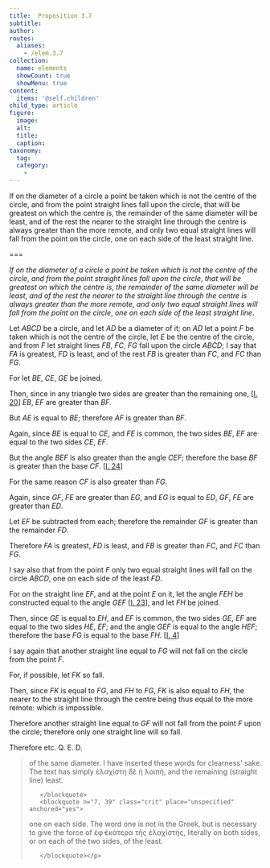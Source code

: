 ```yaml
---
title:  Proposition 3.7
subtitle: 
author:
routes:
  aliases:
    - /elem.3.7
collection:
  name: elements
  showCount: true
  showMenu: true
content:
  items: '@self.children'
child_type: article
figure:
  image:
  alt:
  title:
  caption:
taxonomy:
  tag:
  category:
    - 
---
```


<p><emph>If on the diameter of a circle a point be taken which is not the centre of the circle</emph>, <emph>and from the point straight lines fall upon the circle</emph>, <emph>that will be greatest on which the centre is</emph>, <emph>the remainder of the same diameter will be least</emph>, <emph>and of the rest</emph>
       <lb n="5"/><emph>the nearer to the straight line through the centre is always greater than the more remote</emph>, <emph>and only two equal straight lines will fall from the point on the circle</emph>, <emph>one on each side of the least straight line</emph>. </p>

===

<p><em>If on the diameter of a circle a point be taken which is not the centre of the circle</em>, <em>and from the point straight lines fall upon the circle</em>, <em>that will be greatest on which the centre is</em>, <em>the remainder of the same diameter will be least</em>, <em>and of the rest</em>
       <lb n="5"/><em>the nearer to the straight line through the centre is always greater than the more remote</em>, <em>and only two equal straight lines will fall from the point on the circle</em>, <em>one on each side of the least straight line</em>. </p>

<p>Let <em>ABCD</em> be a circle, and let <em>AD</em> be a diameter of it; <lb n="10"/>on <em>AD</em> let a point <em>F</em> be taken which is not the centre of the circle, let <em>E</em> be the centre of the circle, and from <em>F</em> let straight lines <em>FB</em>, <em>FC</em>, <em>FG</em> fall upon the circle <em>ABCD</em>; I say that <em>FA</em> is greatest, <em>FD</em> is least, and of the rest <em>FB</em> is <lb n="15"/>greater than <em>FC</em>, and <em>FC</em> than <em>FG</em>. </p>

<p>For let <em>BE</em>, <em>CE</em>, <em>GE</em> be joined. 
      </p>

<p>Then, since in any triangle two sides are greater than the remaining one, [<a href="/elem.1.20">I. 20</a>] <lb n="20"/><span class="center"><em>EB</em>, <em>EF</em> are greater than <em>BF</em>.</span>
      </p>

<p>But <em>AE</em> is equal to <em>BE</em>; <span class="center">therefore <em>AF</em> is greater than <em>BF</em>.</span>
      </p>

<p>Again, since <em>BE</em> is equal to <em>CE</em>, and <em>FE</em> is common, <lb n="25"/>the two sides <em>BE</em>, <em>EF</em> are equal to the two sides <em>CE</em>, <em>EF</em>. </p>

<p>But the angle <em>BEF</em> is also greater than the angle <em>CEF</em>; therefore the base <em>BF</em> is greater than the base <em>CF</em>. [<a href="/elem.1.24">I. 24</a>] </p>

<p>For the same reason <span class="center"><em>CF</em> is also greater than <em>FG</em>.</span>
       <lb n="30"/></p>

<p>Again, since <em>GF</em>, <em>FE</em> are greater than <em>EG</em>, and <em>EG</em> is equal to <em>ED</em>, <span class="center"><em>GF</em>, <em>FE</em> are greater than <em>ED</em>.</span>
      </p>

<p>Let <em>EF</em> be subtracted from each; <span class="center">therefore the remainder <em>GF</em> is greater than the remainder <lb n="35"/><em>FD</em>.</span>
      </p>

<p>Therefore <em>FA</em> is greatest, <em>FD</em> is least, and <em>FB</em> is greater than <em>FC</em>, and <em>FC</em> than <em>FG</em>. <pb n="15"/></p>

<p>I say also that from the point <em>F</em> only two equal straight lines will fall on the circle <em>ABCD</em>, one on each side of the <lb n="40"/>least <em>FD</em>. </p>

<p>For on the straight line <em>EF</em>, and at the point <em>E</em> on it, let the angle <em>FEH</em> be constructed equal to the angle <em>GEF</em> [<a href="/elem.1.23">I. 23</a>], and let <em>FH</em> be joined. </p>

<p>Then, since <em>GE</em> is equal to <em>EH</em>, <lb n="45"/>and <em>EF</em> is common, <span class="center">the two sides <em>GE</em>, <em>EF</em> are equal to the two sides <em>HE</em>, <em>EF</em>; and the angle <em>GEF</em> is equal to the angle <em>HEF</em>;</span>
       <span class="center">therefore the base <em>FG</em> is equal to the base <em>FH</em>. [<a href="/elem.1.4">I. 4</a>]</span>
      </p>

<p>I say again that another straight line equal to <em>FG</em> will not <lb n="50"/>fall on the circle from the point <em>F</em>. </p>

<p>For, if possible, let <em>FK</em> so fall. </p>

<p>Then, since <em>FK</em> is equal to <em>FG</em>, and <em>FH</em> to <em>FG</em>, <span class="center"><em>FK</em> is also equal to <em>FH</em>, the nearer to the straight line through the centre being <lb n="55"/>thus equal to the more remote: which is impossible.</span>
      </p>

<p>Therefore another straight line equal to <em>GF</em> will not fall from the point <em>F</em> upon the circle; <span class="center">therefore only one straight line will so fall.</span>
      </p>

<p>Therefore etc. Q. E. D.
<blockquote n="4" class="crit" place="unspecified" anchored="yes">
        
<p><span class="bold">of the same diameter</span>. I have inserted these words for clearness' sake. The text has simply <foreign lang="greek">ἐλαχίστη δὲ ἡ λοιπή</foreign>, <quote>and the remaining (straight line) least.</quote>
</p>

       </blockquote>
       <blockquote n="7, 39" class="crit" place="unspecified" anchored="yes">
        
<p><span class="bold">one on each side</span>. The word <quote>one</quote>
 is not in the Greek, but is necessary to give the force of <foreign lang="greek">ἐφ̓ ἑκάτερα τῆς ἐλαχίστης</foreign>, literally <quote>on both sides,</quote>
 or <quote>on each of the two sides, of the least.</quote>
</p>

       </blockquote></p>

